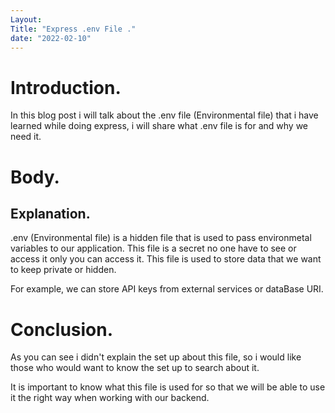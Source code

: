 ```yaml
---
Layout: 
Title: "Express .env File ."
date: "2022-02-10"
---
```


# Introduction.

In this blog post i will talk about the .env file (Environmental file) that i have learned while doing express, i will share what .env file is for and why we need it.

# Body.

## Explanation.

.env (Environmental file) is a hidden file that is used to pass environmetal variables to our application.
This file is a secret no one have to see or access it only you can access it. This file is used to store data that we want to keep private or hidden.

For example, we can store API keys from external services or dataBase URI. 

# Conclusion.

As you can see i didn't explain the set up about this file, so i would like those who would want to know the set up to search about it.

It is important to know what this file is used for so that we will be able to use it the right way when working with our backend.